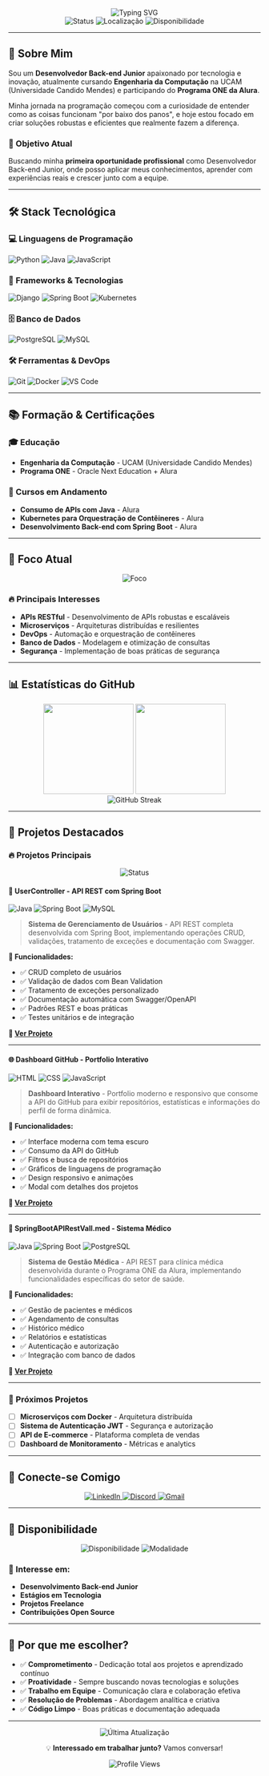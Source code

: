 <div align="center">
  <img src="https://readme-typing-svg.herokuapp.com?font=Fira+Code&weight=500&size=28&pause=1000&color=FFFFFF&center=true&vCenter=true&width=435&lines=Ol%C3%A1%2C+eu+sou+o+Jorge+Filipi!;Desenvolvedor+Back-end+Junior;Em+busca+da+primeira+oportunidade!" alt="Typing SVG" />
</div>

<div align="center">
  <img src="https://img.shields.io/badge/Status-Em%20Busca%20de%20Oportunidades-00D4FF?style=for-the-badge&logo=github" alt="Status" />
  <img src="https://img.shields.io/badge/Localização-Rio%20de%20Janeiro%2C%20RJ-00D4FF?style=for-the-badge&logo=location" alt="Localização" />
  <img src="https://img.shields.io/badge/Disponível%20para-Freelance%20%7C%20CLT-00D4FF?style=for-the-badge&logo=linkedin" alt="Disponibilidade" />
</div>

---

## 🚀 Sobre Mim

Sou um **Desenvolvedor Back-end Junior** apaixonado por tecnologia e inovação, atualmente cursando **Engenharia da Computação** na UCAM (Universidade Candido Mendes) e participando do **Programa ONE da Alura**. 

Minha jornada na programação começou com a curiosidade de entender como as coisas funcionam "por baixo dos panos", e hoje estou focado em criar soluções robustas e eficientes que realmente fazem a diferença.

### 🎯 Objetivo Atual
Buscando minha **primeira oportunidade profissional** como Desenvolvedor Back-end Junior, onde posso aplicar meus conhecimentos, aprender com experiências reais e crescer junto com a equipe.

---

## 🛠️ Stack Tecnológica

### 💻 Linguagens de Programação
![Python](https://img.shields.io/badge/Python-3776AB?style=for-the-badge&logo=python&logoColor=white)
![Java](https://img.shields.io/badge/Java-ED8B00?style=for-the-badge&logo=openjdk&logoColor=white)
![JavaScript](https://img.shields.io/badge/JavaScript-F7DF1E?style=for-the-badge&logo=javascript&logoColor=black)

### 🔧 Frameworks & Tecnologias
![Django](https://img.shields.io/badge/Django-092E20?style=for-the-badge&logo=django&logoColor=white)
![Spring Boot](https://img.shields.io/badge/Spring_Boot-6DB33F?style=for-the-badge&logo=spring-boot&logoColor=white)
![Kubernetes](https://img.shields.io/badge/Kubernetes-326CE5?style=for-the-badge&logo=kubernetes&logoColor=white)

### 🗄️ Banco de Dados
![PostgreSQL](https://img.shields.io/badge/PostgreSQL-316192?style=for-the-badge&logo=postgresql&logoColor=white)
![MySQL](https://img.shields.io/badge/MySQL-00000F?style=for-the-badge&logo=mysql&logoColor=white)

### 🛠️ Ferramentas & DevOps
![Git](https://img.shields.io/badge/Git-F05032?style=for-the-badge&logo=git&logoColor=white)
![Docker](https://img.shields.io/badge/Docker-2496ED?style=for-the-badge&logo=docker&logoColor=white)
![VS Code](https://img.shields.io/badge/VS_Code-007ACC?style=for-the-badge&logo=visual-studio-code&logoColor=white)

---

## 📚 Formação & Certificações

### 🎓 Educação
- **Engenharia da Computação** - UCAM (Universidade Candido Mendes)
- **Programa ONE** - Oracle Next Education + Alura

### 📖 Cursos em Andamento
- **Consumo de APIs com Java** - Alura
- **Kubernetes para Orquestração de Contêineres** - Alura
- **Desenvolvimento Back-end com Spring Boot** - Alura

---

## 🎯 Foco Atual

<div align="center">
  <img src="https://img.shields.io/badge/Foco-Back--end%20Development-00D4FF?style=for-the-badge&logo=code" alt="Foco" />
</div>

### 🔥 Principais Interesses
- **APIs RESTful** - Desenvolvimento de APIs robustas e escaláveis
- **Microserviços** - Arquiteturas distribuídas e resilientes
- **DevOps** - Automação e orquestração de contêineres
- **Banco de Dados** - Modelagem e otimização de consultas
- **Segurança** - Implementação de boas práticas de segurança

---

## 📊 Estatísticas do GitHub

<div align="center">
  <img height="180em" src="https://github-readme-stats.vercel.app/api?username=jorgefilipi&show_icons=true&theme=dracula&include_all_commits=true&count_private=true&locale=pt-br&custom_title=Estatísticas%20do%20GitHub"/>
  <img height="180em" src="https://github-readme-stats.vercel.app/api/top-langs/?username=jorgefilipi&layout=compact&langs_count=7&theme=dracula&locale=pt-br&custom_title=Linguagens%20Mais%20Usadas"/>
</div>

<div align="center">
  <img src="https://github-readme-streak-stats.herokuapp.com/?user=jorgefilipi&theme=dracula&locale=pt-br" alt="GitHub Streak" />
</div>

---

## 🚀 Projetos Destacados

### 🔥 Projetos Principais

<div align="center">
  <img src="https://img.shields.io/badge/Status-Ativo-00D4FF?style=for-the-badge&logo=github" alt="Status" />
</div>

#### 📱 **UserController - API REST com Spring Boot**
![Java](https://img.shields.io/badge/Java-ED8B00?style=for-the-badge&logo=openjdk&logoColor=white)
![Spring Boot](https://img.shields.io/badge/Spring_Boot-6DB33F?style=for-the-badge&logo=spring-boot&logoColor=white)
![MySQL](https://img.shields.io/badge/MySQL-00000F?style=for-the-badge&logo=mysql&logoColor=white)

> **Sistema de Gerenciamento de Usuários** - API REST completa desenvolvida com Spring Boot, implementando operações CRUD, validações, tratamento de exceções e documentação com Swagger.

**🔧 Funcionalidades:**
- ✅ CRUD completo de usuários
- ✅ Validação de dados com Bean Validation
- ✅ Tratamento de exceções personalizado
- ✅ Documentação automática com Swagger/OpenAPI
- ✅ Padrões REST e boas práticas
- ✅ Testes unitários e de integração

**📁 [Ver Projeto](https://github.com/JorgeFilipi/UserController)**

---

#### 🌐 **Dashboard GitHub - Portfolio Interativo**
![HTML](https://img.shields.io/badge/HTML-E34F26?style=for-the-badge&logo=html5&logoColor=white)
![CSS](https://img.shields.io/badge/CSS-1572B6?style=for-the-badge&logo=css3&logoColor=white)
![JavaScript](https://img.shields.io/badge/JavaScript-F7DF1E?style=for-the-badge&logo=javascript&logoColor=black)

> **Dashboard Interativo** - Portfolio moderno e responsivo que consome a API do GitHub para exibir repositórios, estatísticas e informações do perfil de forma dinâmica.

**🔧 Funcionalidades:**
- ✅ Interface moderna com tema escuro
- ✅ Consumo da API do GitHub
- ✅ Filtros e busca de repositórios
- ✅ Gráficos de linguagens de programação
- ✅ Design responsivo e animações
- ✅ Modal com detalhes dos projetos

**📁 [Ver Projeto](https://github.com/JorgeFilipi/JorgeFilipi)**

---

#### 🏥 **SpringBootAPIRestVall.med - Sistema Médico**
![Java](https://img.shields.io/badge/Java-ED8B00?style=for-the-badge&logo=openjdk&logoColor=white)
![Spring Boot](https://img.shields.io/badge/Spring_Boot-6DB33F?style=for-the-badge&logo=spring-boot&logoColor=white)
![PostgreSQL](https://img.shields.io/badge/PostgreSQL-316192?style=for-the-badge&logo=postgresql&logoColor=white)

> **Sistema de Gestão Médica** - API REST para clínica médica desenvolvida durante o Programa ONE da Alura, implementando funcionalidades específicas do setor de saúde.

**🔧 Funcionalidades:**
- ✅ Gestão de pacientes e médicos
- ✅ Agendamento de consultas
- ✅ Histórico médico
- ✅ Relatórios e estatísticas
- ✅ Autenticação e autorização
- ✅ Integração com banco de dados

**📁 [Ver Projeto](https://github.com/JorgeFilipi/SpringBootAPIRestVall.med)**

---

### 🎯 Próximos Projetos
- [ ] **Microserviços com Docker** - Arquitetura distribuída
- [ ] **Sistema de Autenticação JWT** - Segurança e autorização
- [ ] **API de E-commerce** - Plataforma completa de vendas
- [ ] **Dashboard de Monitoramento** - Métricas e analytics

---

## 🤝 Conecte-se Comigo

<div align="center">
  <a href="https://linkedin.com/in/jfdias" target="_blank">
    <img src="https://img.shields.io/badge/LinkedIn-0077B5?style=for-the-badge&logo=linkedin&logoColor=white" alt="LinkedIn" />
  </a>
  <a href="https://discord.gg/jorgefelipe1986" target="_blank">
    <img src="https://img.shields.io/badge/Discord-7289DA?style=for-the-badge&logo=discord&logoColor=white" alt="Discord" />
  </a>
  <a href="mailto:jorgefelipe1986@gmail.com">
    <img src="https://img.shields.io/badge/Gmail-D14836?style=for-the-badge&logo=gmail&logoColor=white" alt="Gmail" />
  </a>
</div>

---

## 💼 Disponibilidade

<div align="center">
  <img src="https://img.shields.io/badge/Disponível%20para-Oportunidades%20Remotas-00D4FF?style=for-the-badge&logo=remote" alt="Disponibilidade" />
  <img src="https://img.shields.io/badge/Modalidade-Híbrido%20%7C%20Remoto-00D4FF?style=for-the-badge&logo=office" alt="Modalidade" />
</div>

### 🎯 Interesse em:
- **Desenvolvimento Back-end Junior**
- **Estágios em Tecnologia**
- **Projetos Freelance**
- **Contribuições Open Source**

---

## 🌟 Por que me escolher?

- ✅ **Comprometimento** - Dedicação total aos projetos e aprendizado contínuo
- ✅ **Proatividade** - Sempre buscando novas tecnologias e soluções
- ✅ **Trabalho em Equipe** - Comunicação clara e colaboração efetiva
- ✅ **Resolução de Problemas** - Abordagem analítica e criativa
- ✅ **Código Limpo** - Boas práticas e documentação adequada

---

<div align="center">
  <img src="https://img.shields.io/badge/Última%20Atualização-Dezembro%202024-00D4FF?style=for-the-badge&logo=calendar" alt="Última Atualização" />
  
  <p>💡 <strong>Interessado em trabalhar junto?</strong> Vamos conversar!</p>
  
  <img src="https://komarev.com/ghpvc/?username=jorgefilipi&style=for-the-badge&color=00D4FF" alt="Profile Views" />
</div>
